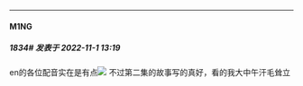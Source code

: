 

*****

####  M1NG  
##### 1834#       发表于 2022-11-1 13:19

en的各位配音实在是有点<img src="https://static.saraba1st.com/image/smiley/face2017/037.png" referrerpolicy="no-referrer"> 不过第二集的故事写的真好，看的我大中午汗毛耸立

